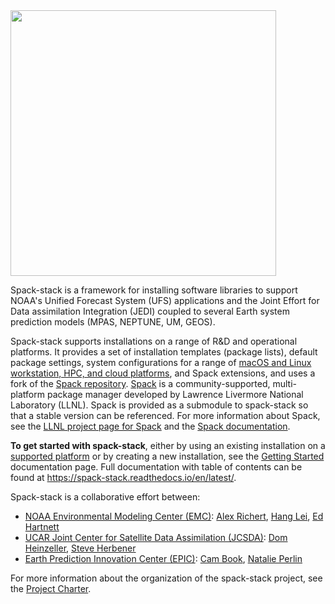 <img src="https://user-images.githubusercontent.com/8006981/234488735-45b2c5fa-1de6-47ad-ae3b-4a6829ae49b9.png" width="425">

Spack-stack is a framework for installing software libraries to support
NOAA's Unified Forecast System (UFS) applications and the
Joint Effort for Data assimilation Integration (JEDI) coupled to
several Earth system prediction models (MPAS, NEPTUNE, UM, GEOS).

Spack-stack supports installations on a range of R&D and operational platforms.
It provides a set of installation templates (package lists), default package settings,
system configurations for a range of [macOS and Linux workstation, HPC, and cloud
platforms](https://spack-stack.readthedocs.io/en/latest/PreConfiguredSites.html), and Spack extensions, and uses a fork of the
[Spack repository](https://github.com/spack/spack). [Spack](https://spack.io/) is a
community-supported, multi-platform package manager
developed by Lawrence Livermore National Laboratory
(LLNL). Spack is provided as a submodule to spack-stack so that a
stable version can be referenced. For more information about Spack, see
the [LLNL project page for Spack](https://computing.llnl.gov/projects/spack-hpc-package-manager)
and the [Spack documentation](https://spack.readthedocs.io/en/latest/).

**To get started with spack-stack**, either by using an existing
installation on a [supported platform](https://spack-stack.readthedocs.io/en/latest/PreConfiguredSites.html) or by creating a new installation, see the
[Getting Started](https://spack-stack.readthedocs.io/en/latest/Overview.html#getting-started) documentation page.
Full documentation with table of contents can be found at https://spack-stack.readthedocs.io/en/latest/.

Spack-stack is a collaborative effort between:
* [NOAA Environmental Modeling Center (EMC)](https://www.emc.ncep.noaa.gov/emc_new.php): [Alex Richert](https://www.github.com/AlexanderRichert-NOAA), [Hang Lei](https://www.github.com/Hang-Lei-NOAA), [Ed Hartnett](https://www.github.com/edwardhartnett)
* [UCAR Joint Center for Satellite Data Assimilation (JCSDA)](https://www.jcsda.org/): [Dom Heinzeller](https://www.github.com/climbfuji), [Steve Herbener](https://github.com/srherbener)
* [Earth Prediction Innovation Center (EPIC)](https://epic.noaa.gov/): [Cam Book](https://github.com/ulmononian), [Natalie Perlin](https://github.com/natalie-perlin)

For more information about the organization of the spack-stack
project, see the [Project Charter](project_charter.md).
